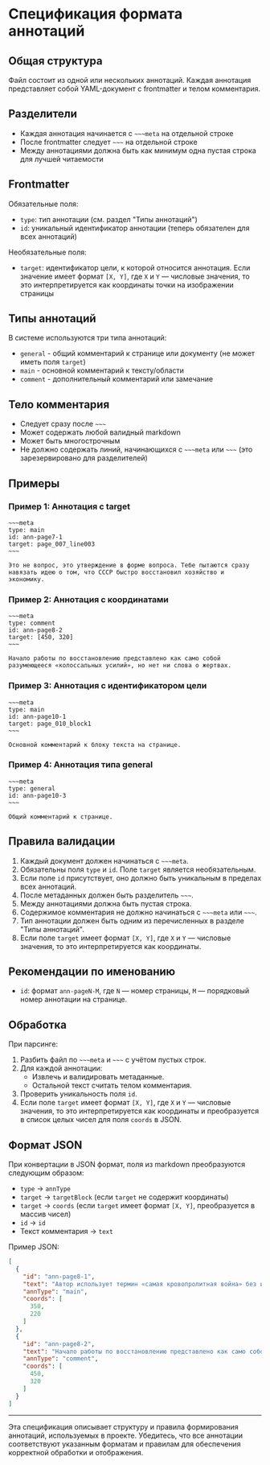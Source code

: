 # Спецификация формата аннотаций

## Общая структура
Файл состоит из одной или нескольких аннотаций. Каждая аннотация представляет собой YAML-документ с frontmatter и телом комментария.

## Разделители
- Каждая аннотация начинается с `~~~meta` на отдельной строке
- После frontmatter следует `~~~` на отдельной строке
- Между аннотациями должна быть как минимум одна пустая строка для лучшей читаемости

## Frontmatter
Обязательные поля:
- `type`: тип аннотации (см. раздел "Типы аннотаций")
- `id`: уникальный идентификатор аннотации (теперь обязателен для всех аннотаций)

Необязательные поля:
- `target`: идентификатор цели, к которой относится аннотация. Если значение имеет формат `[X, Y]`, где `X` и `Y` — числовые значения, то это интерпретируется как координаты точки на изображении страницы

## Типы аннотаций
В системе используются три типа аннотаций:
- `general` - общий комментарий к странице или документу (не может иметь поля `target`)
- `main` - основной комментарий к тексту/области
- `comment` - дополнительный комментарий или замечание
## Тело комментария
- Следует сразу после `~~~`
- Может содержать любой валидный markdown
- Может быть многострочным
- Не должно содержать линий, начинающихся с `~~~meta` или `~~~` (это зарезервировано для разделителей)

## Примеры

### Пример 1: Аннотация с target
```
~~~meta
type: main
id: ann-page7-1
target: page_007_line003
~~~

Это не вопрос, это утверждение в форме вопроса. Тебе пытаются сразу навязать идею о том, что СССР быстро восстановил хозяйство и экономику.
```

### Пример 2: Аннотация с координатами
```
~~~meta
type: comment
id: ann-page8-2
target: [450, 320]
~~~

Начало работы по восстановлению представлено как само собой разумеющееся «колоссальных усилий», но нет ни слова о жертвах.
```

### Пример 3: Аннотация с идентификатором цели
```
~~~meta
type: main
id: ann-page10-1
target: page_010_block1
~~~

Основной комментарий к блоку текста на странице.
```

### Пример 4: Аннотация типа general
```
~~~meta
type: general
id: ann-page10-3
~~~

Общий комментарий к странице.
```

## Правила валидации
1. Каждый документ должен начинаться с `~~~meta`.
2. Обязательны поля `type` и `id`. Поле `target` является необязательным.
3. Если поле `id` присутствует, оно должно быть уникальным в пределах всех аннотаций.
4. После метаданных должен быть разделитель `~~~`.
5. Между аннотациями должна быть пустая строка.
6. Содержимое комментария не должно начинаться с `~~~meta` или `~~~`.
7. Тип аннотации должен быть одним из перечисленных в разделе "Типы аннотаций".
8. Если поле `target` имеет формат `[X, Y]`, где `X` и `Y` — числовые значения, то это интерпретируется как координаты.

## Рекомендации по именованию
- `id`: формат `ann-pageN-М`, где `N` — номер страницы, `М` — порядковый номер аннотации на странице.

## Обработка
При парсинге:
1. Разбить файл по `~~~meta` и `~~~` с учётом пустых строк.
2. Для каждой аннотации:
   - Извлечь и валидировать метаданные.
   - Остальной текст считать телом комментария.
3. Проверить уникальность поля `id`.
4. Если поле `target` имеет формат `[X, Y]`, где `X` и `Y` — числовые значения, то это интерпретируется как координаты и преобразуется в список целых чисел для поля `coords` в JSON.

## Формат JSON

При конвертации в JSON формат, поля из markdown преобразуются следующим образом:
- `type` -> `annType`
- `target` -> `targetBlock` (если `target` не содержит координаты)
- `target` -> `coords` (если `target` имеет формат `[X, Y]`, преобразуется в массив чисел)
- `id` -> `id`
- Текст комментария -> `text`

Пример JSON:
```json
[
  {
    "id": "ann-page8-1",
    "text": "Автор использует термин «самая кровопролитная война» без источника и без указания методики оценки.",
    "annType": "main",
    "coords": [
      350,
      220
    ]
  },
  {
    "id": "ann-page8-2",
    "text": "Начало работы по восстановлению представлено как само собой разумеющееся «колоссальных усилий».",
    "annType": "comment",
    "coords": [
      450,
      320
    ]
  }
]
```

---

Эта спецификация описывает структуру и правила формирования аннотаций, используемых в проекте. Убедитесь, что все аннотации соответствуют указанным форматам и правилам для обеспечения корректной обработки и отображения.
